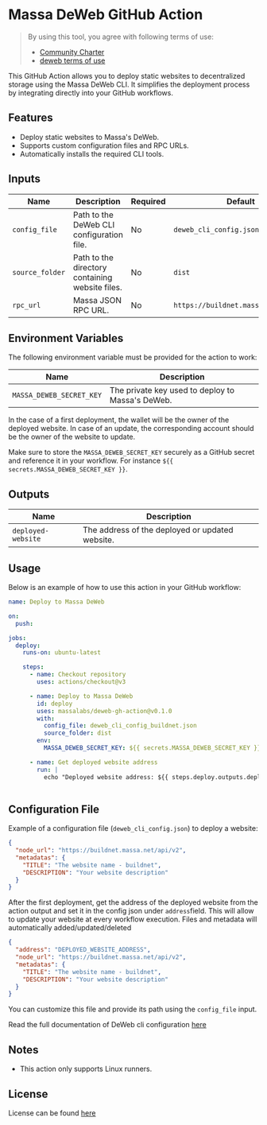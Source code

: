 # Massa DeWeb GitHub Action

> By using this tool, you agree with following terms of use:
> - [Community Charter](./COMMUNITY_CHARTER.md)
> - [deweb terms of use](./TERMS_OF_USE_DEWEB.md)

This GitHub Action allows you to deploy static websites to decentralized storage using the Massa DeWeb CLI. It simplifies the deployment process by integrating directly into your GitHub workflows.

## Features

- Deploy static websites to Massa's DeWeb.
- Supports custom configuration files and RPC URLs.
- Automatically installs the required CLI tools.

## Inputs

| Name           | Description                                      | Required | Default                  |
|----------------|--------------------------------------------------|----------|--------------------------|
| `config_file`  | Path to the DeWeb CLI configuration file.        | No       | `deweb_cli_config.json`  |
| `source_folder`| Path to the directory containing website files.  | No      | `dist`                   |
| `rpc_url`      | Massa JSON RPC URL.                              | No       |  `https://buildnet.massa.net/api/v2`  |

## Environment Variables

The following environment variable must be provided for the action to work:

| Name         | Description                                                                 |
|--------------|-----------------------------------------------------------------------------|
| `MASSA_DEWEB_SECRET_KEY` | The private key used to deploy to Massa's DeWeb.  |

In the case of a first deployment, the wallet will be the owner of the deployed website.
In case of an update, the corresponding account should be the owner of the website to update.

Make sure to store the `MASSA_DEWEB_SECRET_KEY` securely as a GitHub secret and reference it in your workflow. For instance `${{ secrets.MASSA_DEWEB_SECRET_KEY }}`.

## Outputs

| Name              | Description                                   |
|-------------------|-----------------------------------------------|
| `deployed-website`| The address of the deployed or updated website.|

## Usage

Below is an example of how to use this action in your GitHub workflow:

```yaml
name: Deploy to Massa DeWeb

on:
  push:

jobs:
  deploy:
    runs-on: ubuntu-latest

    steps:
      - name: Checkout repository
        uses: actions/checkout@v3

      - name: Deploy to Massa DeWeb
        id: deploy
        uses: massalabs/deweb-gh-action@v0.1.0
        with:
          config_file: deweb_cli_config_buildnet.json
          source_folder: dist
        env:
          MASSA_DEWEB_SECRET_KEY: ${{ secrets.MASSA_DEWEB_SECRET_KEY }}

      - name: Get deployed website address
        run: |
          echo "Deployed website address: ${{ steps.deploy.outputs.deployed-website }}"
          
```

## Configuration File

Example of a configuration file (`deweb_cli_config.json`) to deploy a website:

```json
{
  "node_url": "https://buildnet.massa.net/api/v2",
  "metadatas": {
    "TITLE": "The website name - buildnet",
    "DESCRIPTION": "Your website description"
  }
}
```

After the first deployment, get the address of the deployed website from the action output and set it in the config json under `address`field.
This will allow to update your website at every workflow execution.
Files and metadata will automatically added/updated/deleted

```json
{
  "address": "DEPLOYED_WEBSITE_ADDRESS",
  "node_url": "https://buildnet.massa.net/api/v2",
  "metadatas": {
    "TITLE": "The website name - buildnet",
    "DESCRIPTION": "Your website description"
  }
}
```

You can customize this file and provide its path using the `config_file` input.

Read the full documentation of DeWeb cli configuration [here](https://docs.massa.net/docs/deweb/cli/config)

## Notes

- This action only supports Linux runners.

## License
License can be found [here](./LICENSE.md)

